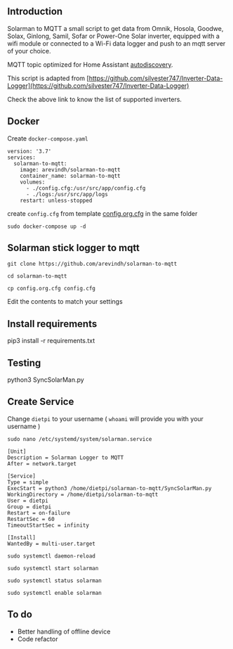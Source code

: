 ## Introduction

Solarman to MQTT a small script to get data from Omnik, Hosola, Goodwe, Solax, Ginlong, Samil, Sofar or Power-One Solar inverter, equipped with a wifi module or connected to a Wi-Fi data logger and push to an mqtt server of your choice.

MQTT topic optimized for Home Assistant [autodiscovery](https://www.home-assistant.io/docs/mqtt/discovery/).

This script is adapted from  [https://github.com/silvester747/Inverter-Data-Logger](https://github.com/silvester747/Inverter-Data-Logger)

Check the above link to know the list of supported inverters.

## Docker 

Create `docker-compose.yaml`

```
version: '3.7'
services:
  solarman-to-mqtt:
    image: arevindh/solarman-to-mqtt
    container_name: solarman-to-mqtt
    volumes:
      - ./config.cfg:/usr/src/app/config.cfg
      - ./logs:/usr/src/app/logs
    restart: unless-stopped
```

create `config.cfg` from template [config.org.cfg](config.org.cfg) in the same folder

`sudo docker-compose up -d`

## Solarman stick logger to mqtt

`git clone https://github.com/arevindh/solarman-to-mqtt`

`cd solarman-to-mqtt`

`cp config.org.cfg config.cfg`

Edit the contents to match your settings

## Install requirements 

pip3 install -r requirements.txt

## Testing

python3 SyncSolarMan.py

## Create Service 

Change `dietpi` to your username ( `whoami` will provide you with your username )

`sudo nano /etc/systemd/system/solarman.service`

```
[Unit]
Description = Solarman Logger to MQTT
After = network.target

[Service]
Type = simple
ExecStart = python3 /home/dietpi/solarman-to-mqtt/SyncSolarMan.py
WorkingDirectory = /home/dietpi/solarman-to-mqtt
User = dietpi
Group = dietpi
Restart = on-failure
RestartSec = 60
TimeoutStartSec = infinity

[Install]
WantedBy = multi-user.target
```

`sudo systemctl daemon-reload`

`sudo systemctl start solarman`

`sudo systemctl status solarman`

`sudo systemctl enable solarman`


## To do

- Better handling of offline device
- Code refactor
